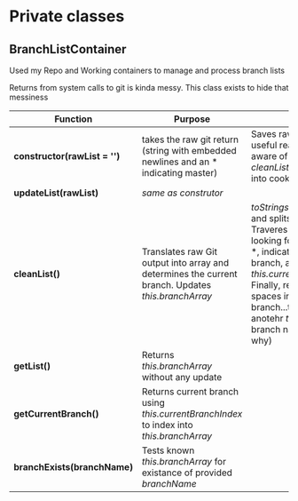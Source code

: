 # Private classes
## BranchListContainer
Used my Repo and Working containers to manage and process branch lists

Returns from system calls to git is kinda messy. This class exists to hide that messiness

|Function|Purpose|Notes|
|-|-|-|
|**constructor(rawList = '')**|takes the raw git return (string with embedded newlines and an * indicating master)|Saves rawList, for no useful reason I am aware of yet. Calls *cleanList()* to parse raw into cooked into|
|**updateList(rawList)**|*same as construtor*| |
|**cleanList()**|Translates raw Git output into array and determines the current branch. Updates *this.branchArray*| *toStrings* raw output and splits by *\n*. Traveres resulting array looking for prepended *, indicating current branch, and updates *this.currentBranchIndex*. Finally, removes pesky spaces in each branch...this required anotehr *toString* in each branch name (not sure why)|
|**getList()**|Returns *this.branchArray* without any update||
|**getCurrentBranch()**|Returns current branch using *this.currentBranchIndex* to index into *this.branchArray*||
|**branchExists(branchName)**|Tests known *this.branchArray* for existance of provided *branchName*||


 

